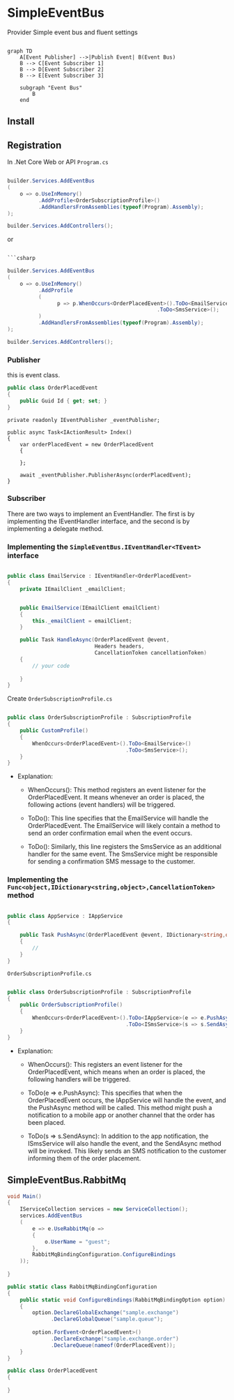 # SimpleEventBus

Provider Simple event bus and fluent settings


```mermaid

graph TD
    A[Event Publisher] -->|Publish Event| B(Event Bus)
    B --> C[Event Subscriber 1]
    B --> D[Event Subscriber 2]
    B --> E[Event Subscriber 3]

    subgraph "Event Bus"
        B
    end
```

## Install



## Registration

In .Net Core Web or API `Program.cs`


```csharp

builder.Services.AddEventBus
(
    o => o.UseInMemory()
          .AddProfile<OrderSubscriptionProfile>()
          .AddHandlersFromAssemblies(typeof(Program).Assembly);
);

builder.Services.AddControllers();    
```
or

```csharp

```csharp

builder.Services.AddEventBus
(
    o => o.UseInMemory()
          .AddProfile
          (
                p => p.WhenOccurs<OrderPlacedEvent>().ToDo<EmailService>() 
                                                .ToDo<SmsService>();
          )
          .AddHandlersFromAssemblies(typeof(Program).Assembly);
);

builder.Services.AddControllers();    
```


### Publisher

this is event class.

```csharp
public class OrderPlacedEvent 
{
    public Guid Id { get; set; }
}
```


```csharp!
private readonly IEventPublisher _eventPublisher;

public async Task<IActionResult> Index()
{
    var orderPlacedEvent = new OrderPlacedEvent
    {
        
    };
    
    await _eventPublisher.PublisherAsync(orderPlacedEvent);
}
```

### Subscriber





There are two ways to implement an EventHandler. The first is by implementing the IEventHandler interface, and the second is by implementing a delegate method.

### Implementing the `SimpleEventBus.IEventHandler<TEvent>` interface

```csharp

public class EmailService : IEventHandler<OrderPlacedEvent> 
{
    private IEmailClient _emailClient;


    public EmailService(IEmailClient emailClient)
    {
        this._emailClient = emailClient;
    }

    public Task HandleAsync(OrderPlacedEvent @event,
                            Headers headers,
                            CancellationToken cancellationToken)
    {
        // your code
        
    }
}

```

Create `OrderSubscriptionProfile.cs`



```csharp

public class OrderSubscriptionProfile : SubscriptionProfile
{
    public CustomProfile()
    {
        WhenOccurs<OrderPlacedEvent>().ToDo<EmailService>() 
                                      .ToDo<SmsService>();
    }
}
```

- Explanation:
    - WhenOccurs<OrderPlacedEvent>(): This method registers an event listener for the OrderPlacedEvent. It means whenever an order is placed, the following actions (event handlers) will be triggered.

    - ToDo<EmailService>(): This line specifies that the EmailService will handle the OrderPlacedEvent. The EmailService will likely contain a method to send an order confirmation email when the event occurs.

    - ToDo<SmsService>(): Similarly, this line registers the SmsService as an additional handler for the same event. The SmsService might be responsible for sending a confirmation SMS message to the customer.



### Implementing the `Func<object,IDictionary<string,object>,CancellationToken>` method

```csharp

public class AppService : IAppService
{

	public Task PushAsync(OrderPlacedEvent @event, IDictionary<string,object> headers, CancellationToken cancellationToken)
	{
		// 
	}
}

```

`OrderSubscriptionProfile.cs`

```csharp

public class OrderSubscriptionProfile : SubscriptionProfile
{
    public OrderSubscriptionProfile()
    {
        WhenOccurs<OrderPlacedEvent>().ToDo<IAppService>(e => e.PushAsync) 
                                      .ToDo<ISmsService>(s => s.SendAsync);
    }
}
```

- Explanation:
    - WhenOccurs<OrderPlacedEvent>(): This registers an event listener for the OrderPlacedEvent, which means when an order is placed, the following handlers will be triggered.

    - ToDo<IAppService>(e => e.PushAsync): This specifies that when the OrderPlacedEvent occurs, the IAppService will handle the event, and the PushAsync method will be called. This method might push a notification to a mobile app or another channel that the order has been placed.

    - ToDo<ISmsService>(s => s.SendAsync): In addition to the app notification, the ISmsService will also handle the event, and the SendAsync method will be invoked. This likely sends an SMS notification to the customer informing them of the order placement.


## SimpleEventBus.RabbitMq


```csharp
void Main()
{
	IServiceCollection services = new ServiceCollection();
	services.AddEventBus
	(
		e => e.UseRabbitMq(o => 
		{
			o.UserName = "guest";
		},
		RabbitMqBindingConfiguration.ConfigureBindings  
	));
	
}

public static class RabbitMqBindingConfiguration
{
	public static void ConfigureBindings(RabbitMqBindingOption option) 
	{
		option.DeclareGlobalExchange("sample.exchange")
              .DeclareGlobalQueue("sample.queue");
		
		option.ForEvent<OrderPlacedEvent>()
              .DeclareExchange("sample.exchange.order")
              .DeclareQueue(nameof(OrderPlacedEvent));
	}
}

public class OrderPlacedEvent 
{
	
}
```